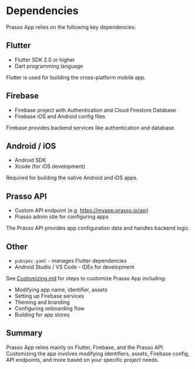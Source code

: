 # Dependencies

Prasso App relies on the following key dependencies:

## Flutter

- Flutter SDK 2.0 or higher
- Dart programming language

Flutter is used for building the cross-platform mobile app.

## Firebase

- Firebase project with Authentication and Cloud Firestore Database
- Firebase iOS and Android config files

Firebase provides backend services like authentication and database.

## Android / iOS

- Android SDK
- Xcode (for iOS development)

Required for building the native Android and iOS apps.

## Prasso API

- Custom API endpoint (e.g. https://myapp.prasso.io/api)
- Prasso admin site for configuring apps

The Prasso API provides app configuration data and handles backend logic.

## Other

- `pubspec.yaml` - manages Flutter dependencies
- Android Studio / VS Code - IDEs for development

See [Customizing.md](Customizing.md) for steps to customize Prasso App including:

- Modifying app name, identifier, assets
- Setting up Firebase services  
- Theming and branding 
- Configuring onboarding flow
- Building for app stores

## Summary 

Prasso App relies mainly on Flutter, Firebase, and the Prasso API. Customizing the app involves modifying identifiers, assets, Firebase config, API endpoints, and more based on your specific project needs.